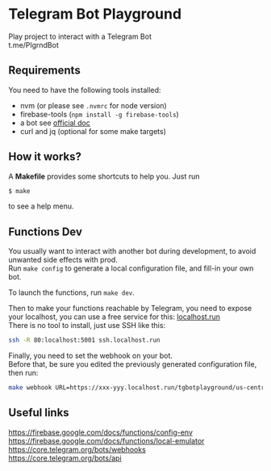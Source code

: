 # Telegram Bot Playground

Play project to interact with a Telegram Bot  
t.me/PlgrndBot

## Requirements

You need to have the following tools installed:

- nvm (or please see `.nvmrc` for node version)
- firebase-tools (`npm install -g firebase-tools`)
- a bot see [official doc](https://core.telegram.org/bots#creating-a-new-bot)
- curl and jq (optional for some make targets)

## How it works?

A **Makefile** provides some shortcuts to help you. Just run

```bash
$ make
```

to see a help menu.

## Functions Dev

You usually want to interact with another bot during development, to avoid unwanted
side effects with prod.  
Run `make config` to generate a local configuration file, and fill-in your own bot.

To launch the functions, run `make dev`.

Then to make your functions reachable by Telegram, you need to expose your
localhost, you can use a free service for this: [localhost.run](http://localhost.run/)  
There is no tool to install, just use SSH like this:

```bash
ssh -R 80:localhost:5001 ssh.localhost.run
```

Finally, you need to set the webhook on your bot.  
Before that, be sure you edited the previously generated configuration file, then run:

```bash
make webhook URL=https://xxx-yyy.localhost.run/tgbotplayground/us-central1/webhook
```

## Useful links

https://firebase.google.com/docs/functions/config-env  
https://firebase.google.com/docs/functions/local-emulator  
https://core.telegram.org/bots/webhooks  
https://core.telegram.org/bots/api
